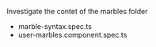 Investigate the contet of the marbles folder

- marble-syntax.spec.ts
- user-marbles.component.spec.ts
